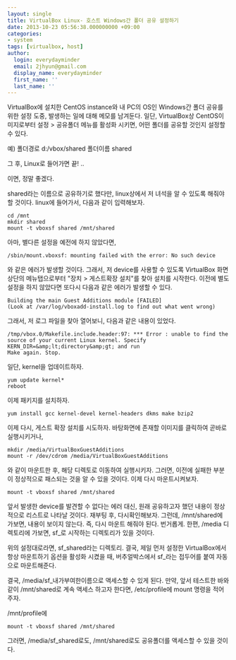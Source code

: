 ```yaml
---
layout: single
title: VirtualBox Linux- 호스트 Windows간 폴더 공유 설정하기
date: 2013-10-23 05:56:38.000000000 +09:00
categories:
- system
tags: [virtualbox, host]
author:
  login: everydayminder
  email: 2jhyun@gmail.com
  display_name: everydayminder
  first_name: ''
  last_name: ''
---
```

VirtualBox에 설치한 CentOS instance와 내 PC의 OS인 Windows간 폴더 공유를 위한 설정 도중, 발생하는 일에 대해
메모를 남겨둔다.
일단, VirtualBox상 CentOS이미지로부터 설정 &gt; 공유폴더 메뉴를 활성화 시키면,
어떤 폴더를 공유할 것인지 설정할 수 있다.


예)
  폴더경로 d:/vbox/shared
  폴더이름 shared

그 후, Linux로 들어가면 끝!
..

이면, 정말 좋겠다.

shared라는 이름으로 공유하기로 했다만, linux상에서 저 녀석을 알 수 있도록 해줘야 할 것이다.
linux에 들어가서, 다음과 같이 입력해보자.


```
cd /mnt
mkdir shared
mount -t vboxsf shared /mnt/shared
```

아마, 별다른 설정을 예전에 하지 않았다면,

```
/sbin/mount.vboxsf: mounting failed with the error: No such device
```

와 같은 에러가 발생할 것이다.
그래서, 저 device를 사용할 수 있도록 VirtualBox 화면 상단의 메뉴탭으로부터 "장치 &gt; 게스트확장 설치"를 찾아 설치를 시작한다.
이전에 별도 설정을 하지 않았다면 또다시 다음과 같은 에러가 발생할 수 있다.


```
Building the main Guest Additions module [FAILED]
(Look at /var/log/vboxadd-install.log to find out what went wrong)
```

그래서, 저 로그 파일을 찾아 열어보니, 다음과 같은 내용이 있었다.
```
/tmp/vbox.0/Makefile.include.header:97: *** Error : unable to find the source of your current Linux kernel. Specify KERN_DIR=&amp;lt;directory&amp;gt; and run
Make again. Stop.
```

일단, kernel을 업데이트하자.

```
yum update kernel*
reboot
```

이제 패키지를 설치하자.
```
yum install gcc kernel-devel kernel-headers dkms make bzip2
```

이제 다시, 게스트 확장 설치를 시도하자.
바탕화면에 존재할 이미지를 클릭하여 곧바로 실행시키거나,

```
mkdir /media/VirtualBoxGuestAdditions
mount -r /dev/cdrom /media/VirtualBoxGuestAdditions
```

와 같이 마운트한 후, 해당 디렉토로 이동하여 실행시키자.
그러면, 이전에 실패한 부분이 정상적으로 패스되는 것을 알 수 있을 것이다.
이제 다시 마운트시켜보자.

```
mount -t vboxsf shared /mnt/shared
```

앞서 발생한 device를 발견할 수 없다는 에러 대신, 원래 공유하고자 했던 내용이 정상적으로 리스트로 나타날 것이다.
재부팅 후, 다시확인해보자.
그런데, /mnt/shared에 가보면, 내용이 보이지 않는다. 즉, 다시 마운트 해줘야 된다. 번거롭게.
한편, /media 디렉토리에 가보면, sf_로 시작하는 디렉토리가 있을 것이다.

위의 설정대로라면, sf_shared라는 디렉토리. 결국, 제일 먼저 설정한 VirtualBox에서 항상 마운트하기 옵션을 활성화 시켰을 때,
버추얼박스에서 sf_라는 접두어를 붙여 자동으로 마운트해준다.

결국, /media/sf_내가부여한이름으로 액세스할 수 있게 된다.
만약, 앞서 테스트한 바와 같이 /mnt/shared로 계속 액세스 하고자 한다면, /etc/profile에 mount 명령을 적어주자.

/mnt/profile에

```
mount -t vboxsf shared /mnt/shared
```
그러면, /media/sf_shared로도, /mnt/shared로도 공유폴더를 액세스할 수 있을 것이다.


